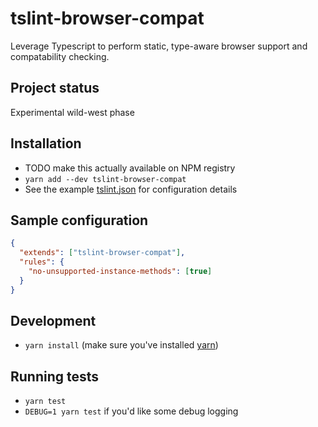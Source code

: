 # tslint-browser-compat
Leverage Typescript to perform static, type-aware browser support and compatability checking.

## Project status
Experimental wild-west phase

## Installation
- TODO make this actually available on NPM registry
- `yarn add --dev tslint-browser-compat`
- See the example [tslint.json](#sample-configuration) for configuration details

## Sample configuration
```json
{
  "extends": ["tslint-browser-compat"],
  "rules": {
    "no-unsupported-instance-methods": [true]
  }
}
```

## Development
- `yarn install` (make sure you've installed [yarn](https://yarnpkg.com/lang/en/docs/install))

## Running tests
- `yarn test`
- `DEBUG=1 yarn test` if you'd like some debug logging
